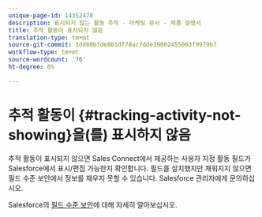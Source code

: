 ```yaml
---
unique-page-id: 14352478
description: 표시되지 않는 활동 추적 - 마케팅 문서 - 제품 설명서
title: 추적 활동이 표시되지 않음
translation-type: tm+mt
source-git-commit: 1dd80b7de801df78ac7dde39002455063f9979b7
workflow-type: tm+mt
source-wordcount: '76'
ht-degree: 0%

---
```



# 추적 활동이 {#tracking-activity-not-showing}을(를) 표시하지 않음

추적 활동이 표시되지 않으면 Sales Connect에서 제공하는 사용자 지정 활동 필드가 Salesforce에서 표시/편집 가능한지 확인합니다. 필드를 설치했지만 채워지지 않으면 필드 수준 보안에서 정보를 채우지 못할 수 있습니다. Salesforce 관리자에게 문의하십시오.

Salesforce의 [필드 수준 보안](https://help.salesforce.com/articleView?id=admin_fls.htm&amp;type=5)에 대해 자세히 알아보십시오.
